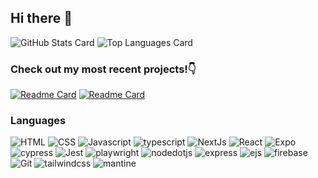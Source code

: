 ## Hi there 👋


![GitHub Stats Card](https://github-readme-stats-sandy-sigma.vercel.app/api?username=neematoto&hide=contribs&show_icons=true&theme=tokyonight) ![Top Languages Card](https://github-readme-stats-sandy-sigma.vercel.app/api/top-langs/?username=neematoto&layout=compact&theme=tokyonight)

### Check out my most recent projects!👇
[![Readme Card](https://github-readme-stats-sandy-sigma.vercel.app/api/pin/?username=neematoto&repo=radiant-skies)](https://github.com/NeemaToto/radiant-skies.git)
[![Readme Card](https://github-readme-stats-sandy-sigma.vercel.app/api/pin/?username=neematoto&repo=BeatBlendr)](https://github.com/NeemaToto/BeatBlendr.git)

### Languages
<img alt="HTML" src="https://img.shields.io/badge/HTML%20-FFFFF?style=for-the-badge&logo=html5&logoColor=f5f5f5"> <img alt="CSS" src="https://img.shields.io/badge/CSS%20-1572B6?style=for-the-badge&logo=css3&logoColor=FFFFFF"> <img alt="Javascript" src="https://img.shields.io/badge/Javascript%20-F7DF1E?style=for-the-badge&logo=javascript">  <img alt="typescript" src="https://img.shields.io/badge/Typescript%20-3178C6?style=for-the-badge&logo=typescript"> <img alt="NextJs" src="https://img.shields.io/badge/Next.js%20-171717?style=for-the-badge&logo=Next.js"> <img alt="React" src="https://img.shields.io/badge/React%20-61DAFB?style=for-the-badge&logo=react"> <img alt="Expo" src="https://img.shields.io/badge/Expo%20-000020?style=for-the-badge&logo=Expo"> <img alt="cypress" src="https://img.shields.io/badge/Cypress%20-69D3A7?style=for-the-badge&logo=cypress"> <img alt="Jest" src="https://img.shields.io/badge/Jest%20-C21325?style=for-the-badge&logo=jest"> <img alt="playwright" src="https://img.shields.io/badge/Playwright%20-2EAD33?style=for-the-badge&logo=playwright"> <img alt="nodedotjs" src="https://img.shields.io/badge/Node.js%20-339933?style=for-the-badge&logo=nodedotjs"> <img alt="express" src="https://img.shields.io/badge/Express%20-000000?style=for-the-badge&logo=express"> <img alt="ejs" src="https://img.shields.io/badge/EJS%20-B4CA65?style=for-the-badge&logo=ejs"> <img alt="firebase" src="https://img.shields.io/badge/Firebase%20-FFCA28?style=for-the-badge&logo=firebase"> <img alt="Git" src="https://img.shields.io/badge/Git%20-F05032?style=for-the-badge&logo=git"> <img alt="tailwindcss" src="https://img.shields.io/badge/Tailwind%20CSS%20-06B6D4?style=for-the-badge&logo=tailwindcss"> <img alt="mantine" src="https://img.shields.io/badge/Mantine%20-339AF0?style=for-the-badge&logo=mantine">




















<!--
**NeemaToto/NeemaToto** is a ✨ _special_ ✨ repository because its `README.md` (this file) appears on your GitHub profile.

Here are some ideas to get you started:

- 🔭 I’m currently working on ...
- 🌱 I’m currently learning ...
- 👯 I’m looking to collaborate on ...
- 🤔 I’m looking for help with ...
- 💬 Ask me about ...
- 📫 How to reach me: ...
- 😄 Pronouns: ...
- ⚡ Fun fact: ...
-->
